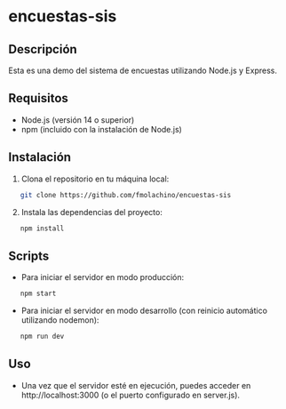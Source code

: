 # encuestas-sis

## Descripción
Esta es una demo del sistema de encuestas utilizando Node.js y Express.

## Requisitos
- Node.js (versión 14 o superior)
- npm (incluido con la instalación de Node.js)

## Instalación

1. Clona el repositorio en tu máquina local:

```bash
   git clone https://github.com/fmolachino/encuestas-sis
```
2. Instala las dependencias del proyecto:

```bash
   npm install
```

## Scripts

- Para iniciar el servidor en modo producción:

```bash
   npm start
```

- Para iniciar el servidor en modo desarrollo (con reinicio automático utilizando nodemon):

```bash
   npm run dev
```

## Uso

- Una vez que el servidor esté en ejecución, puedes acceder en http://localhost:3000 (o el puerto configurado en server.js).
